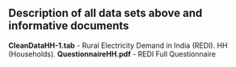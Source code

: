 ## Description of all data sets above and informative documents

__CleanDataHH-1.tab__ - Rural Electricity Demand in India (REDI). HH (Households).
__QuestionnaireHH.pdf__ - REDI Full Questionnaire
